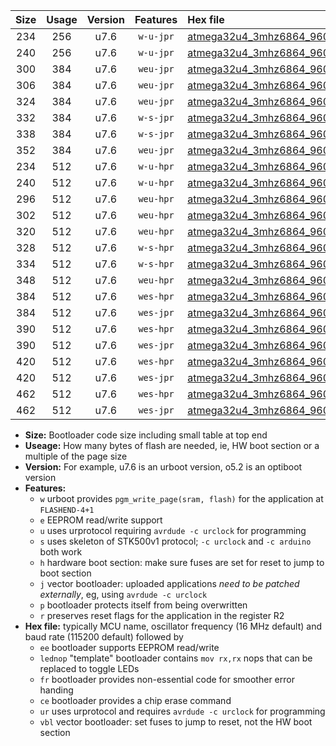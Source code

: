 |Size|Usage|Version|Features|Hex file|
|:-:|:-:|:-:|:-:|:--|
|234|256|u7.6|`w-u-jpr`|[atmega32u4_3mhz6864_9600bps_ur_vbl.hex](https://raw.githubusercontent.com/stefanrueger/urboot/main//atmega32u4_3mhz6864_9600bps_ur_vbl.hex)|
|240|256|u7.6|`w-u-jpr`|[atmega32u4_3mhz6864_9600bps_lednop_ur_vbl.hex](https://raw.githubusercontent.com/stefanrueger/urboot/main//atmega32u4_3mhz6864_9600bps_lednop_ur_vbl.hex)|
|300|384|u7.6|`weu-jpr`|[atmega32u4_3mhz6864_9600bps_ee_ur_vbl.hex](https://raw.githubusercontent.com/stefanrueger/urboot/main//atmega32u4_3mhz6864_9600bps_ee_ur_vbl.hex)|
|306|384|u7.6|`weu-jpr`|[atmega32u4_3mhz6864_9600bps_ee_lednop_ur_vbl.hex](https://raw.githubusercontent.com/stefanrueger/urboot/main//atmega32u4_3mhz6864_9600bps_ee_lednop_ur_vbl.hex)|
|324|384|u7.6|`weu-jpr`|[atmega32u4_3mhz6864_9600bps_ee_lednop_fr_ur_vbl.hex](https://raw.githubusercontent.com/stefanrueger/urboot/main//atmega32u4_3mhz6864_9600bps_ee_lednop_fr_ur_vbl.hex)|
|332|384|u7.6|`w-s-jpr`|[atmega32u4_3mhz6864_9600bps_vbl.hex](https://raw.githubusercontent.com/stefanrueger/urboot/main//atmega32u4_3mhz6864_9600bps_vbl.hex)|
|338|384|u7.6|`w-s-jpr`|[atmega32u4_3mhz6864_9600bps_lednop_vbl.hex](https://raw.githubusercontent.com/stefanrueger/urboot/main//atmega32u4_3mhz6864_9600bps_lednop_vbl.hex)|
|352|384|u7.6|`weu-jpr`|[atmega32u4_3mhz6864_9600bps_ee_lednop_fr_ce_ur_vbl.hex](https://raw.githubusercontent.com/stefanrueger/urboot/main//atmega32u4_3mhz6864_9600bps_ee_lednop_fr_ce_ur_vbl.hex)|
|234|512|u7.6|`w-u-hpr`|[atmega32u4_3mhz6864_9600bps_ur.hex](https://raw.githubusercontent.com/stefanrueger/urboot/main//atmega32u4_3mhz6864_9600bps_ur.hex)|
|240|512|u7.6|`w-u-hpr`|[atmega32u4_3mhz6864_9600bps_lednop_ur.hex](https://raw.githubusercontent.com/stefanrueger/urboot/main//atmega32u4_3mhz6864_9600bps_lednop_ur.hex)|
|296|512|u7.6|`weu-hpr`|[atmega32u4_3mhz6864_9600bps_ee_ur.hex](https://raw.githubusercontent.com/stefanrueger/urboot/main//atmega32u4_3mhz6864_9600bps_ee_ur.hex)|
|302|512|u7.6|`weu-hpr`|[atmega32u4_3mhz6864_9600bps_ee_lednop_ur.hex](https://raw.githubusercontent.com/stefanrueger/urboot/main//atmega32u4_3mhz6864_9600bps_ee_lednop_ur.hex)|
|320|512|u7.6|`weu-hpr`|[atmega32u4_3mhz6864_9600bps_ee_lednop_fr_ur.hex](https://raw.githubusercontent.com/stefanrueger/urboot/main//atmega32u4_3mhz6864_9600bps_ee_lednop_fr_ur.hex)|
|328|512|u7.6|`w-s-hpr`|[atmega32u4_3mhz6864_9600bps.hex](https://raw.githubusercontent.com/stefanrueger/urboot/main//atmega32u4_3mhz6864_9600bps.hex)|
|334|512|u7.6|`w-s-hpr`|[atmega32u4_3mhz6864_9600bps_lednop.hex](https://raw.githubusercontent.com/stefanrueger/urboot/main//atmega32u4_3mhz6864_9600bps_lednop.hex)|
|348|512|u7.6|`weu-hpr`|[atmega32u4_3mhz6864_9600bps_ee_lednop_fr_ce_ur.hex](https://raw.githubusercontent.com/stefanrueger/urboot/main//atmega32u4_3mhz6864_9600bps_ee_lednop_fr_ce_ur.hex)|
|384|512|u7.6|`wes-hpr`|[atmega32u4_3mhz6864_9600bps_ee.hex](https://raw.githubusercontent.com/stefanrueger/urboot/main//atmega32u4_3mhz6864_9600bps_ee.hex)|
|384|512|u7.6|`wes-jpr`|[atmega32u4_3mhz6864_9600bps_ee_vbl.hex](https://raw.githubusercontent.com/stefanrueger/urboot/main//atmega32u4_3mhz6864_9600bps_ee_vbl.hex)|
|390|512|u7.6|`wes-hpr`|[atmega32u4_3mhz6864_9600bps_ee_lednop.hex](https://raw.githubusercontent.com/stefanrueger/urboot/main//atmega32u4_3mhz6864_9600bps_ee_lednop.hex)|
|390|512|u7.6|`wes-jpr`|[atmega32u4_3mhz6864_9600bps_ee_lednop_vbl.hex](https://raw.githubusercontent.com/stefanrueger/urboot/main//atmega32u4_3mhz6864_9600bps_ee_lednop_vbl.hex)|
|420|512|u7.6|`wes-hpr`|[atmega32u4_3mhz6864_9600bps_ee_lednop_fr.hex](https://raw.githubusercontent.com/stefanrueger/urboot/main//atmega32u4_3mhz6864_9600bps_ee_lednop_fr.hex)|
|420|512|u7.6|`wes-jpr`|[atmega32u4_3mhz6864_9600bps_ee_lednop_fr_vbl.hex](https://raw.githubusercontent.com/stefanrueger/urboot/main//atmega32u4_3mhz6864_9600bps_ee_lednop_fr_vbl.hex)|
|462|512|u7.6|`wes-hpr`|[atmega32u4_3mhz6864_9600bps_ee_lednop_fr_ce.hex](https://raw.githubusercontent.com/stefanrueger/urboot/main//atmega32u4_3mhz6864_9600bps_ee_lednop_fr_ce.hex)|
|462|512|u7.6|`wes-jpr`|[atmega32u4_3mhz6864_9600bps_ee_lednop_fr_ce_vbl.hex](https://raw.githubusercontent.com/stefanrueger/urboot/main//atmega32u4_3mhz6864_9600bps_ee_lednop_fr_ce_vbl.hex)|

- **Size:** Bootloader code size including small table at top end
- **Useage:** How many bytes of flash are needed, ie, HW boot section or a multiple of the page size
- **Version:** For example, u7.6 is an urboot version, o5.2 is an optiboot version
- **Features:**
  + `w` urboot provides `pgm_write_page(sram, flash)` for the application at `FLASHEND-4+1`
  + `e` EEPROM read/write support
  + `u` uses urprotocol requiring `avrdude -c urclock` for programming
  + `s` uses skeleton of STK500v1 protocol; `-c urclock` and `-c arduino` both work
  + `h` hardware boot section: make sure fuses are set for reset to jump to boot section
  + `j` vector bootloader: uploaded applications *need to be patched externally*, eg, using `avrdude -c urclock`
  + `p` bootloader protects itself from being overwritten
  + `r` preserves reset flags for the application in the register R2
- **Hex file:** typically MCU name, oscillator frequency (16 MHz default) and baud rate (115200 default) followed by
  + `ee` bootloader supports EEPROM read/write
  + `lednop` "template" bootloader contains `mov rx,rx` nops that can be replaced to toggle LEDs
  + `fr` bootloader provides non-essential code for smoother error handing
  + `ce` bootloader provides a chip erase command
  + `ur` uses urprotocol and requires `avrdude -c urclock` for programming
  + `vbl` vector bootloader: set fuses to jump to reset, not the HW boot section
